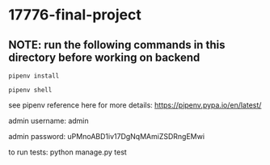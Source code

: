 # 17776-final-project

## NOTE: run the following commands in this directory before working on backend
```
pipenv install

pipenv shell
```


see pipenv reference here for more details:  https://pipenv.pypa.io/en/latest/

admin username: admin

admin password: uPMnoABD1iv17DgNqMAmiZSDRngEMwi


to run tests: python manage.py test


